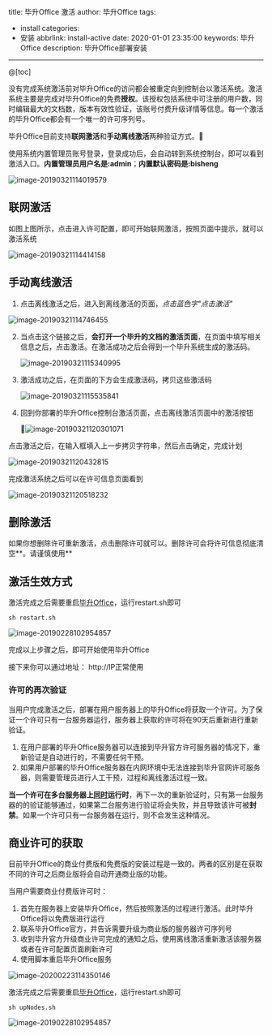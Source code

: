 title: 毕升Office 激活
author: 毕升Office
tags:
  - install
categories:
  - 安装
abbrlink: install-active
date: 2020-01-01 23:35:00
keywords: 毕升Office
description: 毕升Office部署安装
---
@[toc]

没有完成系统激活前对毕升Office的访问都会被重定向到控制台以激活系统。激活系统主要是完成对毕升Office的免费**授权**。该授权包括系统中可注册的用户数，同时编辑最大的文档数，版本有效性验证，该账号付费升级详情等信息。每一个激活的毕升Office都会有一个唯一的许可序列号。

毕升Office目前支持**联网激活**和**手动离线激活**两种验证方式。

使用系统内置管理员账号登录，登录成功后，会自动转到系统控制台，即可以看到激活入口。**内置管理员用户名是:admin**；**内置默认密码是:bisheng**

![image-20190321114019579](https://bisheng-public.oss-cn-zhangjiakou.aliyuncs.com/resource/image-20190321114019579.png)

## 联网激活

如图上图所示，点击进入许可配置，即可开始联网激活，按照页面中提示，就可以激活系统

![image-20190321114414158](https://bisheng-public.oss-cn-zhangjiakou.aliyuncs.com/resource/image-20190321114414158.png)



## 手动离线激活

1. 点击离线激活之后，进入到离线激活的页面，*点击蓝色字"点击激活"* 

![image-20190321114746455](https://bisheng-public.oss-cn-zhangjiakou.aliyuncs.com/resource/image-20190321114746455.png)

2. 当点击这个链接之后，**会打开一个毕升的文档的激活页面**，在页面中填写相关信息之后，点击激活。在激活成功之后会得到一个毕升系统生成的激活码。

   ![image-20190321115340995](https://bisheng-public.oss-cn-zhangjiakou.aliyuncs.com/resource/image-20190321115340995.png)

3. 激活成功之后，在页面的下方会生成激活码，拷贝这些激活码

   ![image-20190321115535841](https://bisheng-public.oss-cn-zhangjiakou.aliyuncs.com/resource/image-20190321115535841.png)

4. 回到你部署的毕升Office控制台激活页面，点击离线激活页面中的激活按钮

   ![image-20190321120301071](https://bisheng-public.oss-cn-zhangjiakou.aliyuncs.com/resource/image-20190321120301071.png)



点击激活之后，在输入框填入上一步拷贝字符串，然后点击确定，完成计划

![image-20190321120432815](https://bisheng-public.oss-cn-zhangjiakou.aliyuncs.com/resource/image-20190321120432815.png)



完成激活系统之后可以在许可信息页面看到

![image-20190321120518232](https://bisheng-public.oss-cn-zhangjiakou.aliyuncs.com/resource/image-20190321120518232.png)

## 删除激活

如果你想删除许可重新激活，点击删除许可就可以。删除许可会将许可信息彻底清空**。请谨慎使用**

## 激活生效方式

激活完成之后需要重启[毕升Office](https://bishengoffice.com/)，运行restart.sh即可

```shell
sh restart.sh
```

![image-20190228102954857](https://bisheng-public.oss-cn-zhangjiakou.aliyuncs.com/resource/image-20190228102954857.png)

完成以上步骤之后，即可开始使用毕升Office

接下来你可以通过地址： http://IP正常使用

### 许可的再次验证

当用户完成激活之后，部署在用户服务器上的毕升Office将获取一个许可。为了保证一个许可只有一台服务器运行，服务器上获取的许可将在90天后重新进行重新验证。

1. 在用户部署的毕升Office服务器可以连接到毕升官方许可服务器的情况下，重新验证是自动进行的，不需要任何干预。
2. 如果用户部署的毕升Office服务器在内网环境中无法连接到毕升官网许可服务器，则需要管理员进行人工干预，过程和离线激活过程一致。

**当一个许可在多台服务器上<u>同时</u>运行时**，再下一次的重新验证时，只有第一台服务器的的验证能够通过，如果第二台服务进行验证将会失败，并且导致该许可被**封禁**。如果一个许可只有一台服务器在运行，则不会发生这种情况。

## 商业许可的获取

目前毕升Office的商业付费版和免费版的安装过程是一致的。两者的区别是在获取不同的许可之后商业版将会自动开通商业版的功能。

当用户需要商业付费版许可时：

1. 首先在服务器上安装毕升Office，然后按照激活的过程进行激活。此时毕升Office将以免费版进行运行
2. 联系毕升Office官方，并告诉需要升级为商业版的服务器许可序列号
3. 收到毕升官方升级商业许可完成的通知之后，使用离线激活重新激活该服务器或者在许可配置页面刷新许可
4. 使用脚本重启毕升Office服务

![image-20200223114350146](https://bisheng-public.nodoc.cn/resource/image-20200223114350146.png)



激活完成之后需要重启[毕升Office](https://bishengoffice.com/)，运行restart.sh即可

```shell
sh upNodes.sh
```

![image-20190228102954857](https://bisheng-public.oss-cn-zhangjiakou.aliyuncs.com/resource/image-20190228102954857.png)

